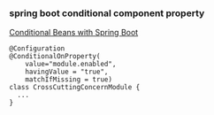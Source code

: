 ###  spring boot conditional component property


[Conditional Beans with Spring Boot](https://reflectoring.io/spring-boot-conditionals/ "Conditional Beans with Spring Boot")


 

```
@Configuration
@ConditionalOnProperty(
    value="module.enabled", 
    havingValue = "true", 
    matchIfMissing = true)
class CrossCuttingConcernModule {
  ...
}
```

